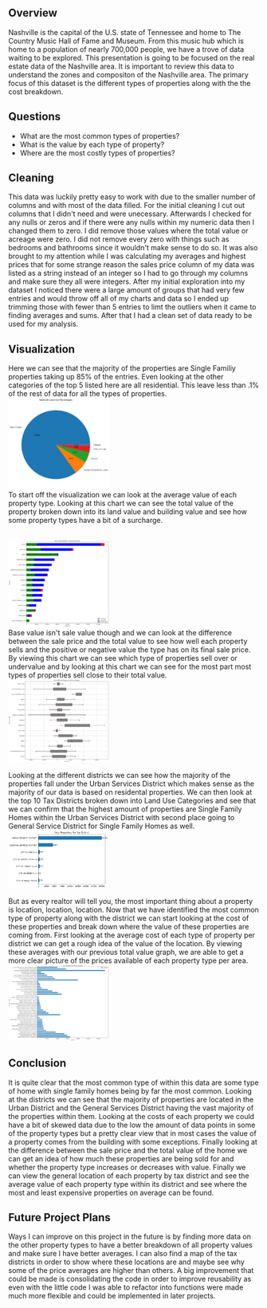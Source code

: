 ## Overview

Nashville is the capital of the U.S. state of Tennessee and home to The Country Music Hall of Fame and Museum. From this music hub which is home to a population of nearly 700,000 people, we have a trove of data waiting to be explored. This presentation is going to be focused on the real estate data of the Nashville area. It is important to review this data to understand the zones and compositon of the Nashville area. The primary focus of this dataset is the different types of properties along with the the cost breakdown.

## Questions
- What are the most common types of properties?
- What is the value by each type of property?
- Where are the most costly types of properties?

## Cleaning
This data was luckily pretty easy to work with due to the smaller number of columns and with most of the data filled. For the initial cleaning I cut out columns that I didn't need and were unecessary. Afterwards I checked for any nulls or zeros and if there were any nulls within my numeric data then I changed them to zero. I did remove those values where the total value or acreage were zero. I did not remove every zero with things such as bedrooms and bathrooms since it wouldn't make sense to do so. It was also brought to my attention while I was calculating my averages and highest prices that for some strange reason the sales price column of my data was listed as a string instead of an integer so I had to go through my columns and make sure they all were integers. After my initial exploration into my dataset I noticed there were a large amount of groups that had very few entries and would throw off all of my charts and data so I ended up trimming those with fewer than 5 entries to limt the outliers when it came to finding averages and sums. After that I had a clean set of data ready to be used for my analysis.

## Visualization
 Here we can see that the majority of the properties are Single Familiy properties taking up 85% of the entries. Even looking at the other categories of the top 5 listed here are all residential. This leave less than .1% of the rest of data for all the types of properties.
<br>
<img src="img/piechart.png" width=40% height=30%/>
<br>
To start off the visualization we can look at the average value of each property type. Looking at this chart we can see the total value of the property broken down into its land value and building value and see how some property types have a bit of a surcharge.

<br>
<img src="img/cost-breakdown.png" width=40% height=30%/>
<br>
Base value isn't sale value though and we can look at the difference between the sale price and the total value to see how well each property sells and the positive or negative value the type has on its final sale price. By viewing this chart we can see which type of properties sell over or undervalue and by looking at this chart we can see for the most part most types of properties sell close to their total value.
<br>
<img src="img/boxplot.png" width=40% height=30%/>
<br>

Looking at the different districts we can see how the majority of the properties fall under the Urban Services District which makes sense as the majority of our data is based on residental properties. We can then look at the top 10 Tax Districts broken down into Land Use Categories and see that we can confirm that the highest amount of properties are Single Family Homes within the Urban Services District with second place going to General Service District for Single Family Homes as well.
<br>
<img src="img/district_totals.png" width=40% height=30%/>
<br>

But as every realtor will tell you, the most important thing about a property is location, location, location. Now that we have identified the most common type of property along with the district we can start looking at the cost of these properties and break down where the value of these properties are coming from. First looking at the average cost of each type of property per district we can get a rough idea of the value of the location. By viewing these averages with our previous total value graph, we are able to get a more clear picture of the prices available of each property type per area.
<br>
<img src="img/district_breakdown.png" width=40% height=30%/>
<br>

## Conclusion
It is quite clear that the most common type of within this data are some type of home with single family homes being by far the most common. Looking at the districts we can see that the majority of properties are located in the Urban District and the General Services District having the vast majority of the properties within them. Looking at the costs of each property we could have a bit of skewed data due to the low the amount of data points in some of the property types but a pretty clear view that in most cases the value of a property comes from the building with some exceptions. Finally looking at the difference between the sale price and the total value of the home we can get an idea of how much these properties are being sold for and whether the property type increases or decreases with value. Finally we can view the general location of each property by tax district and see the average value of each property type within its district and see where the most and least expensive properties on average can be found.


##  Future Project Plans
Ways I can improve on this project in the future is by finding more data on the other property types to have a better breakdown of all property values and make sure I have better averages. I can also find a map of the tax districts in order to show where these locations are and maybe see why some of the price averages are higher than others. A big improvement that could be made is consolidating the code in order to improve reusability as even with the little code I was able to refactor into functions were made much more flexible and could be implemented in later projects.
